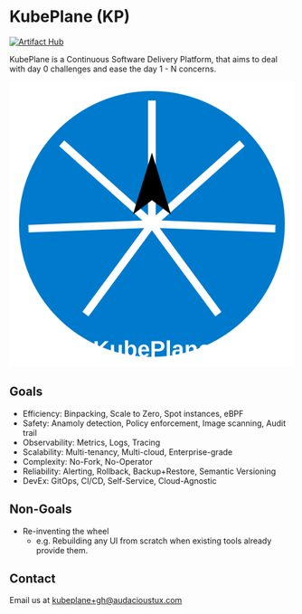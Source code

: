 # KubePlane (KP)

[![Artifact Hub](https://img.shields.io/endpoint?url=https://artifacthub.io/badge/repository/kubeplane)](https://artifacthub.io/packages/search?repo=kubeplane)

KubePlane is a Continuous Software Delivery Platform, that aims to deal with day 0 challenges and ease the day 1 - N concerns.

![KubePlane Logo](assets/kubeplane.svg)

## Goals

- Efficiency: Binpacking, Scale to Zero, Spot instances, eBPF
- Safety: Anamoly detection, Policy enforcement, Image scanning, Audit trail
- Observability: Metrics, Logs, Tracing
- Scalability: Multi-tenancy, Multi-cloud, Enterprise-grade
- Complexity: No-Fork, No-Operator
- Reliability: Alerting, Rollback, Backup+Restore, Semantic Versioning
- DevEx: GitOps, CI/CD, Self-Service, Cloud-Agnostic

## Non-Goals

- Re-inventing the wheel
  - e.g. Rebuilding any UI from scratch when existing tools already provide them.

## Contact

Email us at [kubeplane+gh@audacioustux.com](mailto:kubeplane+gh@audacioustux.com)
